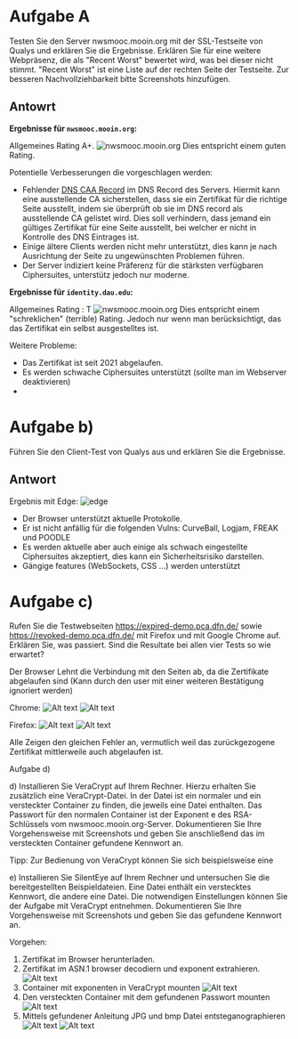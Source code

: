 # Aufgabe A

Testen Sie den Server nwsmooc.mooin.org mit der SSL-Testseite von Qualys und erklären Sie die Ergebnisse. Erklären Sie für eine weitere Webpräsenz, die als "Recent Worst" bewertet wird, was bei dieser nicht stimmt. "Recent Worst" ist eine Liste auf der rechten Seite der Testseite. Zur besseren Nachvollziehbarkeit bitte Screenshots hinzufügen.

## Antowrt

**Ergebnisse für `nwsmooc.mooin.org`:**

Allgemeines Rating A+.
![nwsmooc.mooin.org](qualys-nwsc.mooc.png)
Dies entspricht einem guten Rating. 

Potentielle Verbesserungen die vorgeschlagen werden:

- Fehlender [DNS CAA Record](https://tools.ietf.org/html/rfc6844) im DNS Record des Servers. Hiermit kann eine ausstellende CA sicherstellen, dass sie ein Zertifikat für die richtige Seite ausstellt, indem sie überprüft ob sie im DNS record als ausstellende CA gelistet wird. Dies soll verhindern, dass jemand ein gültiges Zertifikat für eine Seite ausstellt, bei welcher er nicht in Kontrolle des DNS Eintrages ist.
- Einige ältere Clients werden nicht mehr unterstützt, dies kann je nach Ausrichtung der Seite zu ungewünschten Problemen führen.
- Der Server indiziert keine Präferenz für die stärksten verfügbaren Ciphersuites, unterstütz jedoch nur moderne.



**Ergebnisse für `identity.dau.edu`:**

Allgemeines Rating : T
![nwsmooc.mooin.org](qualys-dau.edu.png)
Dies entspricht einem "schreklichen" (terrible) Rating. Jedoch nur wenn man berücksichtigt, das das Zertifikat ein selbst ausgestelltes ist. 

Weitere Probleme:
- Das Zertifikat ist seit 2021 abgelaufen.
- Es werden schwache Ciphersuites unterstützt (sollte man im Webserver deaktivieren)
- 

# Aufgabe b)
Führen Sie den Client-Test von Qualys aus und erklären Sie die Ergebnisse.

## Antwort
Ergebnis mit Edge:
![edge](clienttest.ssllabs.com_8443_ssltest_viewMyClient.html.png)

- Der Browser unterstützt aktuelle Protokolle.
- Er ist nicht anfällig für die folgenden Vulns: CurveBall, Logjam, FREAK und POODLE
- Es werden aktuelle aber auch einige als schwach eingestellte Ciphersuites akzeptiert, dies kann ein Sicherheitsrisiko darstellen.
- Gängige features (WebSockets, CSS ...) werden unterstützt

# Aufgabe c)
Rufen Sie die Testwebseiten https://expired-demo.pca.dfn.de/ sowie https://revoked-demo.pca.dfn.de/ mit Firefox und mit Google Chrome auf. Erklären Sie, was passiert. Sind die Resultate bei allen vier Tests so wie erwartet?

Der Browser Lehnt die Verbindung mit den Seiten ab, da die Zertifikate abgelaufen sind (Kann durch den user mit einer weiteren Bestätigung ignoriert werden)

Chrome:
![Alt text](chrome_expired.png)
![Alt text](chrome_revoked.png)

Firefox:
![Alt text](ff_exired.png)
![Alt text](ff_revoked.png)

Alle Zeigen den gleichen Fehler an, vermutlich weil das zurückgezogene Zertifikat mittlerweile auch abgelaufen ist.

Aufgabe d)

d) Installieren Sie VeraCrypt auf Ihrem Rechner. Hierzu erhalten Sie zusätzlich eine VeraCrypt-Datei. In der Datei ist ein normaler und ein versteckter Container zu finden, die jeweils eine Datei enthalten. Das Passwort für den normalen Container ist der Exponent e des RSA-Schlüssels vom nwsmooc.mooin.org-Server. Dokumentieren Sie Ihre Vorgehensweise mit Screenshots und geben Sie anschließend das im versteckten Container gefundene Kennwort an.

Tipp: Zur Bedienung von VeraCrypt können Sie sich beispielsweise eine

e) Installieren Sie SilentEye auf Ihrem Rechner und untersuchen Sie die bereitgestellten Beispieldateien. Eine Datei enthält ein verstecktes Kennwort, die andere eine Datei. Die notwendigen Einstellungen können Sie der Aufgabe mit VeraCrypt entnehmen. Dokumentieren Sie Ihre Vorgehensweise mit Screenshots und geben Sie das gefundene Kennwort an.

Vorgehen:
1. Zertifikat im Browser herunterladen.
2. Zertifikat im ASN.1 browser decodiern und exponent extrahieren.
![Alt text](vera-exponent.png)
3. Container mit exponenten in VeraCrypt mounten
![Alt text](vera-secret.png)
4. Den versteckten Container mit dem gefundenen Passwort mounten
![Alt text](vera-secret.png)
5. Mittels gefundener Anleitung JPG und bmp Datei entsteganographieren
![Alt text](stego-jpg.png)
![Alt text](stego-bmp.png)